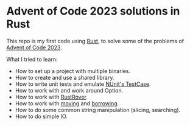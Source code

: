# Advent of Code 2023 solutions in Rust

This repo is my first code using [Rust](https://www.rust-lang.org/), 
to solve some of the problems
of [Advent of Code 2023](https://adventofcode.com/2023/).

What I tried to learn:

- How to set up a project with multiple binaries.
- How to create and use a shared library.
- How to write unit tests and emulate [NUnit's TestCase](https://docs.nunit.org/articles/nunit/writing-tests/attributes/testcase.html).
- How to work with and work around Option.
- How to work with [RustRover](https://www.jetbrains.com/rust/).
- How to work with [moving](https://doc.rust-lang.org/rust-by-example/scope/move.html) and [borrowing](https://doc.rust-lang.org/book/ch04-02-references-and-borrowing.html).
- How to do some common string manipulation (slicing, searching).
- How to do simple IO.
